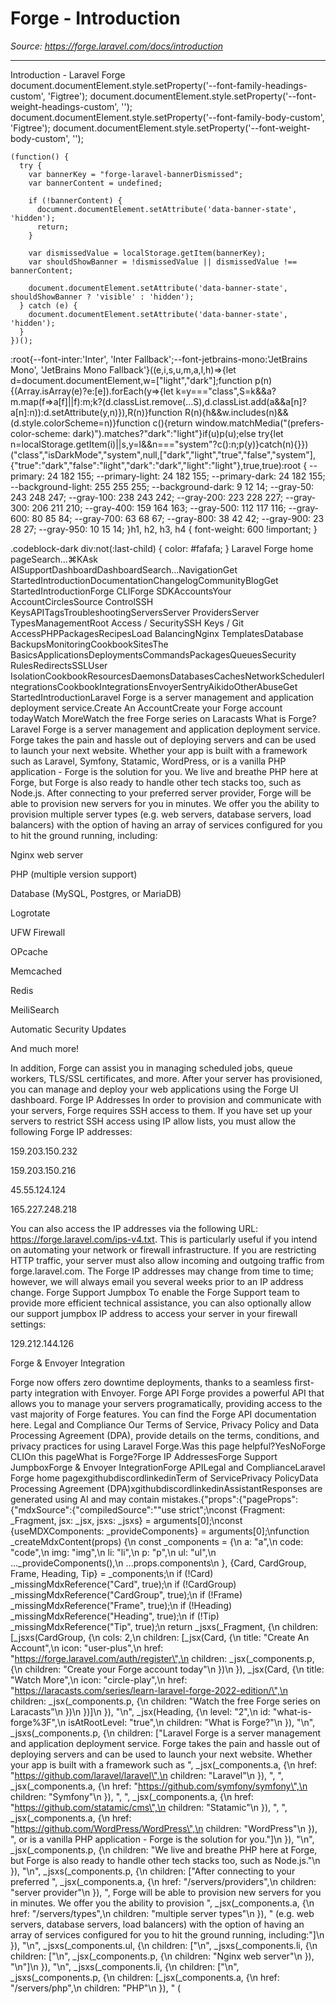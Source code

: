 # Forge - Introduction

*Source: https://forge.laravel.com/docs/introduction*

---

Introduction - Laravel Forge
              document.documentElement.style.setProperty('--font-family-headings-custom', 'Figtree');
              document.documentElement.style.setProperty('--font-weight-headings-custom', '');
              document.documentElement.style.setProperty('--font-family-body-custom', 'Figtree');
              document.documentElement.style.setProperty('--font-weight-body-custom', '');
            
    (function() {
      try {
        var bannerKey = "forge-laravel-bannerDismissed";
        var bannerContent = undefined;
        
        if (!bannerContent) {
          document.documentElement.setAttribute('data-banner-state', 'hidden');
          return;
        }
        
        var dismissedValue = localStorage.getItem(bannerKey);
        var shouldShowBanner = !dismissedValue || dismissedValue !== bannerContent;
        
        document.documentElement.setAttribute('data-banner-state', shouldShowBanner ? 'visible' : 'hidden');
      } catch (e) {
        document.documentElement.setAttribute('data-banner-state', 'hidden');
      }
    })();
  :root{--font-inter:'Inter', 'Inter Fallback';--font-jetbrains-mono:'JetBrains Mono', 'JetBrains Mono Fallback'}((e,i,s,u,m,a,l,h)=>{let d=document.documentElement,w=["light","dark"];function p(n){(Array.isArray(e)?e:[e]).forEach(y=>{let k=y==="class",S=k&&a?m.map(f=>a[f]||f):m;k?(d.classList.remove(...S),d.classList.add(a&&a[n]?a[n]:n)):d.setAttribute(y,n)}),R(n)}function R(n){h&&w.includes(n)&&(d.style.colorScheme=n)}function c(){return window.matchMedia("(prefers-color-scheme: dark)").matches?"dark":"light"}if(u)p(u);else try{let n=localStorage.getItem(i)||s,y=l&&n==="system"?c():n;p(y)}catch(n){}})("class","isDarkMode","system",null,["dark","light","true","false","system"],{"true":"dark","false":"light","dark":"dark","light":"light"},true,true):root {
    --primary: 24 182 155;
    --primary-light: 24 182 155;
    --primary-dark: 24 182 155;
    --background-light: 255 255 255;
    --background-dark: 9 12 14;
    --gray-50: 243 248 247;
    --gray-100: 238 243 242;
    --gray-200: 223 228 227;
    --gray-300: 206 211 210;
    --gray-400: 159 164 163;
    --gray-500: 112 117 116;
    --gray-600: 80 85 84;
    --gray-700: 63 68 67;
    --gray-800: 38 42 42;
    --gray-900: 23 28 27;
    --gray-950: 10 15 14;
  }h1, h2, h3, h4 {
    font-weight: 600 !important;
}

.codeblock-dark div:not(:last-child) {
    color: #fafafa;
}
Laravel Forge home pageSearch...⌘KAsk AISupportDashboardDashboardSearch...NavigationGet StartedIntroductionDocumentationChangelogCommunityBlogGet StartedIntroductionForge CLIForge SDKAccountsYour AccountCirclesSource ControlSSH KeysAPITagsTroubleshootingServersServer ProvidersServer TypesManagementRoot Access / SecuritySSH Keys / Git AccessPHPPackagesRecipesLoad BalancingNginx TemplatesDatabase BackupsMonitoringCookbookSitesThe BasicsApplicationsDeploymentsCommandsPackagesQueuesSecurity RulesRedirectsSSLUser IsolationCookbookResourcesDaemonsDatabasesCachesNetworkSchedulerIntegrationsCookbookIntegrationsEnvoyerSentryAikidoOtherAbuseGet StartedIntroductionLaravel Forge is a server management and application deployment service.Create An AccountCreate your Forge account todayWatch MoreWatch the free Forge series on Laracasts
​What is Forge?
Laravel Forge is a server management and application deployment service. Forge takes the pain and hassle out of deploying servers and can be used to launch your next website. Whether your app is built with a framework such as Laravel, Symfony, Statamic, WordPress, or is a vanilla PHP application - Forge is the solution for you.
We live and breathe PHP here at Forge, but Forge is also ready to handle other tech stacks too, such as Node.js.
After connecting to your preferred server provider, Forge will be able to provision new servers for you in minutes. We offer you the ability to provision multiple server types (e.g. web servers, database servers, load balancers) with the option of having an array of services configured for you to hit the ground running, including:


Nginx web server


PHP (multiple version support)


Database (MySQL, Postgres, or MariaDB)


Logrotate


UFW Firewall


OPcache


Memcached


Redis


MeiliSearch


Automatic Security Updates


And much more!


In addition, Forge can assist you in managing scheduled jobs, queue workers, TLS/SSL certificates, and more. After your server has provisioned, you can manage and deploy your web applications using the Forge UI dashboard.
​Forge IP Addresses
In order to provision and communicate with your servers, Forge requires SSH access to them. If you have set up your servers to restrict SSH access using IP allow lists, you must allow the following Forge IP addresses:


159.203.150.232


159.203.150.216


45.55.124.124


165.227.248.218


You can also access the IP addresses via the following URL: https://forge.laravel.com/ips-v4.txt. This is particularly useful if you intend on automating your network or firewall infrastructure.
If you are restricting HTTP traffic, your server must also allow incoming and outgoing traffic from forge.laravel.com.
The Forge IP addresses may change from time to time; however, we will always email you several weeks prior to an IP address change.
​Forge Support Jumpbox
To enable the Forge Support team to provide more efficient technical assistance, you can also optionally allow our support jumpbox IP address to access your server in your firewall settings:

129.212.144.126

​Forge &amp; Envoyer Integration

Forge now offers zero downtime deployments, thanks to a seamless first-party integration with Envoyer.
​Forge API
Forge provides a powerful API that allows you to manage your servers programatically, providing access to the vast majority of Forge features. You can find the Forge API documentation here.
​Legal and Compliance
Our Terms of Service, Privacy Policy and Data Processing Agreement (DPA), provide details on the terms, conditions, and privacy practices for using Laravel Forge.Was this page helpful?YesNoForge CLIOn this pageWhat is Forge?Forge IP AddressesForge Support JumpboxForge &amp; Envoyer IntegrationForge APILegal and ComplianceLaravel Forge home pagexgithubdiscordlinkedinTerm of ServicePrivacy PolicyData Processing Agreement (DPA)xgithubdiscordlinkedinAssistantResponses are generated using AI and may contain mistakes.{"props":{"pageProps":{"mdxSource":{"compiledSource":"\"use strict\";\nconst {Fragment: _Fragment, jsx: _jsx, jsxs: _jsxs} = arguments[0];\nconst {useMDXComponents: _provideComponents} = arguments[0];\nfunction _createMdxContent(props) {\n  const _components = {\n    a: \"a\",\n    code: \"code\",\n    img: \"img\",\n    li: \"li\",\n    p: \"p\",\n    ul: \"ul\",\n    ..._provideComponents(),\n    ...props.components\n  }, {Card, CardGroup, Frame, Heading, Tip} = _components;\n  if (!Card) _missingMdxReference(\"Card\", true);\n  if (!CardGroup) _missingMdxReference(\"CardGroup\", true);\n  if (!Frame) _missingMdxReference(\"Frame\", true);\n  if (!Heading) _missingMdxReference(\"Heading\", true);\n  if (!Tip) _missingMdxReference(\"Tip\", true);\n  return _jsxs(_Fragment, {\n    children: [_jsxs(CardGroup, {\n      cols: 2,\n      children: [_jsx(Card, {\n        title: \"Create An Account\",\n        icon: \"user-plus\",\n        href: \"https://forge.laravel.com/auth/register\",\n        children: _jsx(_components.p, {\n          children: \"Create your Forge account today\"\n        })\n      }), _jsx(Card, {\n        title: \"Watch More\",\n        icon: \"circle-play\",\n        href: \"https://laracasts.com/series/learn-laravel-forge-2022-edition/\",\n        children: _jsx(_components.p, {\n          children: \"Watch the free Forge series on Laracasts\"\n        })\n      })]\n    }), \"\\n\", _jsx(Heading, {\n      level: \"2\",\n      id: \"what-is-forge%3F\",\n      isAtRootLevel: \"true\",\n      children: \"What is Forge?\"\n    }), \"\\n\", _jsxs(_components.p, {\n      children: [\"Laravel Forge is a server management and application deployment service. Forge takes the pain and hassle out of deploying servers and can be used to launch your next website. Whether your app is built with a framework such as \", _jsx(_components.a, {\n        href: \"https://github.com/laravel/laravel\",\n        children: \"Laravel\"\n      }), \", \", _jsx(_components.a, {\n        href: \"https://github.com/symfony/symfony\",\n        children: \"Symfony\"\n      }), \", \", _jsx(_components.a, {\n        href: \"https://github.com/statamic/cms\",\n        children: \"Statamic\"\n      }), \", \", _jsx(_components.a, {\n        href: \"https://github.com/WordPress/WordPress\",\n        children: \"WordPress\"\n      }), \", or is a vanilla PHP application - Forge is the solution for you.\"]\n    }), \"\\n\", _jsx(_components.p, {\n      children: \"We live and breathe PHP here at Forge, but Forge is also ready to handle other tech stacks too, such as Node.js.\"\n    }), \"\\n\", _jsxs(_components.p, {\n      children: [\"After connecting to your preferred \", _jsx(_components.a, {\n        href: \"/servers/providers\",\n        children: \"server provider\"\n      }), \", Forge will be able to provision new servers for you in minutes. We offer you the ability to provision \", _jsx(_components.a, {\n        href: \"/servers/types\",\n        children: \"multiple server types\"\n      }), \" (e.g. web servers, database servers, load balancers) with the option of having an array of services configured for you to hit the ground running, including:\"]\n    }), \"\\n\", _jsxs(_components.ul, {\n      children: [\"\\n\", _jsxs(_components.li, {\n        children: [\"\\n\", _jsx(_components.p, {\n          children: \"Nginx web server\"\n        }), \"\\n\"]\n      }), \"\\n\", _jsxs(_components.li, {\n        children: [\"\\n\", _jsxs(_components.p, {\n          children: [_jsx(_components.a, {\n            href: \"/servers/php\",\n            children: \"PHP\"\n          }), \" (